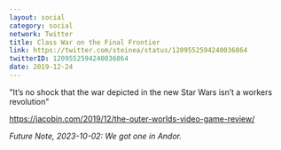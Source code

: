 ```yaml
---
layout: social
category: social
network: Twitter
title: Class War on the Final Frontier
link: https://twitter.com/steinea/status/1209552594240036864
twitterID: 1209552594240036864
date: 2019-12-24
---
```


"It’s no shock that the war depicted in the new Star Wars isn’t a workers revolution"

<https://jacobin.com/2019/12/the-outer-worlds-video-game-review/>

*Future Note, 2023-10-02: We got one in Andor.*

